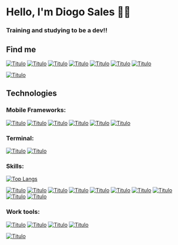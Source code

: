 # Hello, I'm Diogo Sales 👋👋
### Training and studying to be a dev!!
## Find me

[![Titulo](https://img.shields.io/badge/LinkedIn-0077B5?style=for-the-badge&logo=linkedin&logoColor=white)](https://www.linkedin.com/in/diogodobu/)
[![Titulo](https://img.shields.io/badge/Gmail-D14836?style=for-the-badge&logo=gmail&logoColor=white)](mailto:diogodobu@gmail.com?subject=&body=)
[![Titulo](https://img.shields.io/badge/WhatsApp-25D366?style=for-the-badge&logo=whatsapp&logoColor=white)](https://wa.me/5561984212998)
[![Titulo](https://img.shields.io/badge/Instagram-E4405F?style=for-the-badge&logo=instagram&logoColor=white)](https://www.instagram.com/_digsales/)
[![Titulo](https://img.shields.io/badge/Facebook-1877F2?style=for-the-badge&logo=facebook&logoColor=white)](https://www.facebook.com/diogo.sales.9465/)
[![Titulo](https://img.shields.io/badge/Twitter-1DA1F2?style=for-the-badge&logo=twitter&logoColor=white)](https://twitter.com/_digsales)
[![Titulo](https://img.shields.io/badge/Discord-7289DA?style=for-the-badge&logo=discord&logoColor=white)](https://discord.com/users/tal%20do%20dog#1302)

[![Titulo](https://img.shields.io/badge/website-000000?style=for-the-badge&logo=About.me&logoColor=white)](https://keepo.io/digsales-dev/)

## Technologies

### Mobile Frameworks:

[![Titulo](https://img.shields.io/badge/Android-3DDC84?style=for-the-badge&logo=android&logoColor=white)]()
[![Titulo](https://img.shields.io/badge/iOS-000000?style=for-the-badge&logo=ios&logoColor=white)]()
[![Titulo](https://img.shields.io/badge/React_Native-20232A?style=for-the-badge&logo=react&logoColor=61DAFB)]()
[![Titulo](https://img.shields.io/badge/Flutter-02569B?style=for-the-badge&logo=flutter&logoColor=white)]()
[![Titulo](https://img.shields.io/badge/Ionic-3880FF?style=for-the-badge&logo=ionic&logoColor=white)]()
[![Titulo](https://img.shields.io/badge/Kotlin-0095D5?&style=for-the-badge&logo=kotlin&logoColor=white)]()

### Terminal:

[![Titulo](https://img.shields.io/badge/GIT-E44C30?style=for-the-badge&logo=git&logoColor=white)]()
[![Titulo](https://img.shields.io/badge/powershell-5391FE?style=for-the-badge&logo=powershell&logoColor=white)]()

### Skills:

[![Top Langs](https://github-readme-stats.vercel.app/api/top-langs/?username=digsales&layout=compact&theme=dracula)](https://github.com/anuraghazra/github-readme-stats)

[![Titulo](https://img.shields.io/badge/React_Native-20232A?style=for-the-badge&logo=react&logoColor=61DAFB)]()
[![Titulo](https://img.shields.io/badge/React-20232A?style=for-the-badge&logo=react&logoColor=61DAFB)]()
[![Titulo](https://img.shields.io/badge/Ionic-3880FF?style=for-the-badge&logo=ionic&logoColor=white)]()
[![Titulo](https://img.shields.io/badge/JavaScript-F7DF1E?style=for-the-badge&logo=javascript&logoColor=black)]()
[![Titulo](https://img.shields.io/badge/TypeScript-007ACC?style=for-the-badge&logo=typescript&logoColor=white)]()
[![Titulo](https://img.shields.io/badge/Node.js-43853D?style=for-the-badge&logo=node.js&logoColor=white)]()
[![Titulo](https://img.shields.io/badge/HTML5-E34F26?style=for-the-badge&logo=html5&logoColor=white)]()
[![Titulo](https://img.shields.io/badge/CSS3-1572B6?style=for-the-badge&logo=css3&logoColor=white)]()
[![Titulo](https://img.shields.io/badge/Python-3776AB?style=for-the-badge&logo=python&logoColor=white)]()
[![Titulo](https://img.shields.io/badge/SQLite-07405E?style=for-the-badge&logo=sqlite&logoColor=white)]()

### Work tools:

[![Titulo](https://img.shields.io/badge/Visual_Studio_Code-0078D4?style=for-the-badge&logo=visual%20studio%20code&logoColor=white)]()
[![Titulo](https://img.shields.io/badge/PyCharm-000000.svg?&style=for-the-badge&logo=PyCharm&logoColor=white)]()
[![Titulo](https://img.shields.io/badge/Android_Studio-3DDC84?style=for-the-badge&logo=android-studio&logoColor=white)]()
[![Titulo](https://img.shields.io/badge/Colab-F9AB00?style=for-the-badge&logo=googlecolab&color=525252)]()  
  
[![Titulo](https://img.shields.io/github/followers/digsales.svg?style=social&label=Follow&maxAge=2592000)](https://github.com/digsales)
